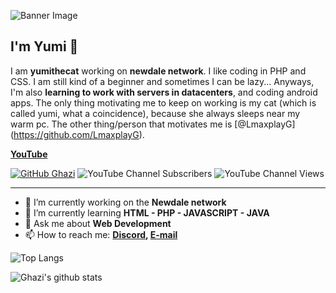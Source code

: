 ![Banner Image](https://cdn.discordapp.com/attachments/967342352886792244/1027524784453586954/wonder_16648259553591.jpg)

## I'm Yumi 🎉

I am **yumithecat** working on **newdale network**. I like coding in PHP and CSS. I am still kind of a beginner and sometimes I can be lazy... Anyways, I'm also **learning to work with servers in datacenters**, and coding android apps. The only thing motivating me to keep on working is my cat (which is called yumi, what a coincidence), because she always sleeps near my warm pc. The other thing/person that motivates me is [@LmaxplayG] (https://github.com/LmaxplayG).

**[YouTube](https://www.youtube.com/channel/UC5U8uFFen9fKmw8neD0bDQA)**

[![GitHub Ghazi](https://img.shields.io/github/followers/yumithecat?label=follow&style=social)](https://github.com/gkhan205)
![YouTube Channel Subscribers](https://img.shields.io/youtube/channel/subscribers/UC5U8uFFen9fKmw8neD0bDQA?style=social)
![YouTube Channel Views](https://img.shields.io/youtube/channel/views/UC5U8uFFen9fKmw8neD0bDQA?style=social)

---

- 🔭 I’m currently working on the **Newdale network**
- 🌱 I’m currently learning **HTML - PHP - JAVASCRIPT - JAVA**
- 💬 Ask me about **Web Development**
- 📫 How to reach me:
  **[Discord](https://newdale.net/discord), [E-mail](mailto:yumithecat@newdale.net)**

![Top Langs](https://github-readme-stats.vercel.app/api/top-langs/?username=yumithecat&layout=compact&theme=dark&hide_border=true)

![Ghazi's github stats](https://github-readme-stats.vercel.app/api?username=yumithecat&show_icons=true&hide_border=true&theme=dark)
